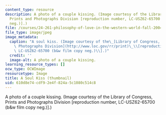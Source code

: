 ```yaml
---
content_type: resource
description: A photo of a couple kissing. (Image courtesy of the Library of Congress,
  Prints and Photographs Division [reproduction number, LC-USZ62-65700 (b&w film copy
  neg.)].)
file: /courses/24-261-philosophy-of-love-in-the-western-world-fall-2004/610d8e74cdf92e4f824a5c1080c514c8_24-261f04-th.jpg
file_type: image/jpeg
image_metadata:
  caption: "A soul kiss. (Image courtesy of the\_[Library of Congress, Prints and\
    \ Photographs Division](http://www.loc.gov/rr/print)\_\\[reproduction number,\
    \ LC-USZ62-65700 (b&w film copy neg.)\\].)"
  credit: ''
  image-alt: A photo of a couple kissing.
learning_resource_types: []
ocw_type: OCWImage
resourcetype: Image
title: A Soul Kiss (thumbnail)
uid: 610d8e74-cdf9-2e4f-824a-5c1080c514c8
---
```

A photo of a couple kissing. (Image courtesy of the Library of Congress, Prints and Photographs Division [reproduction number, LC-USZ62-65700 (b&w film copy neg.)].)

